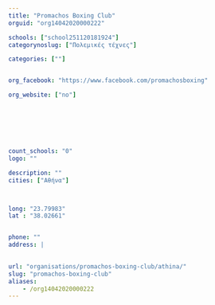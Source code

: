 ```yaml
---
title: "Promachos Boxing Club"
orguid: "org14042020000222"

schools: ["school251120181924"]
categorynoslug: ["Πολεμικές τέχνες"]

categories: [""]


org_facebook: "https://www.facebook.com/promachosboxing"

org_website: ["no"]







count_schools: "0"
logo: ""

description: ""
cities: ["Αθήνα"]



long: "23.79983"
lat : "38.02661"


phone: ""
address: |
    

url: "organisations/promachos-boxing-club/athina/"
slug: "promachos-boxing-club"
aliases:
    - /org14042020000222
---
```



